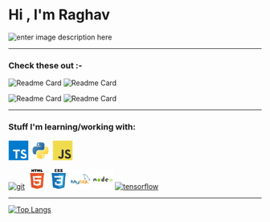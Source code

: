 




<h1 align="left">Hi , I'm Raghav</h1>  

![enter image description here](https://github.com/mayankchaudhary26/Cool-Readme-ideas/raw/master/data/night%20code.gif)
  
----
### Check these out :-

![Readme Card](https://github-readme-stats-eight-theta.vercel.app/api/pin/?username=shady2kover&repo=naive-bayers-sentiment-analysis)
![Readme Card](https://github-readme-stats-eight-theta.vercel.app/api/pin/?username=shady2kover&repo=deep-learning-traffic-signs)


![Readme Card](https://github-readme-stats-eight-theta.vercel.app/api/pin/?username=shady2kover&repo=web-piano-react)
![Readme Card](https://github-readme-stats-eight-theta.vercel.app/api/pin/?username=shady2kover&repo=pathfinder-astar)

----
  
<h3 align="left">Stuff I'm learning/working with:</h3>
<p align="left">
  <a href="https://www.typescriptlang.org/" target="_blank" rel="noreferrer"><img src="https://raw.githubusercontent.com/devicons/devicon/master/icons/typescript/typescript-original.svg" alt="typescript" width="40" height="40"/></a> <a href="https://www.python.org" target="_blank" rel="noreferrer"> <img src="https://raw.githubusercontent.com/devicons/devicon/master/icons/python/python-original.svg" alt="python" width="40" height="40"/></a> <a href="https://developer.mozilla.org/en-US/docs/Web/JavaScript" target="_blank" rel="noreferrer"> <img src="https://raw.githubusercontent.com/devicons/devicon/master/icons/javascript/javascript-original.svg" alt="javascript" width="40" height="40"/> </a>
</p>
  <a href="https://git-scm.com/" target="_blank" rel="noreferrer"><img src="https://www.vectorlogo.zone/logos/git-scm/git-scm-icon.svg" alt="git" width="40" height="40"/></a>
  <a href="https://www.w3.org/html/" target="_blank" rel="noreferrer"><img src="https://raw.githubusercontent.com/devicons/devicon/master/icons/html5/html5-original-wordmark.svg" alt="html5" width="40" height="40"/></a>
    <a href="https://www.w3schools.com/css/" target="_blank" rel="noreferrer"><img src="https://raw.githubusercontent.com/devicons/devicon/master/icons/css3/css3-original-wordmark.svg" alt="css3" width="40" height="40"/></a> <a href="https://www.mysql.com/" target="_blank" rel="noreferrer"><img src="https://raw.githubusercontent.com/devicons/devicon/master/icons/mysql/mysql-original-wordmark.svg" alt="mysql" width="40" height="40"/></a>                        
  <a href="https://nodejs.org" target="_blank" rel="noreferrer"><img src="https://raw.githubusercontent.com/devicons/devicon/master/icons/nodejs/nodejs-original-wordmark.svg" alt="nodejs" width="40" height="40"/></a>
    <a href="https://www.tensorflow.org" target="_blank" rel="noreferrer"><img src="https://www.vectorlogo.zone/logos/tensorflow/tensorflow-icon.svg" alt="tensorflow" width="40" height="40"/></a>

<br>

----



[![Top Langs](https://github-readme-stats-eight-theta.vercel.app/api/top-langs/?username=shady2kover&layout=compact&hide=rust)](https://github.com/anuraghazra/github-readme-stats)
